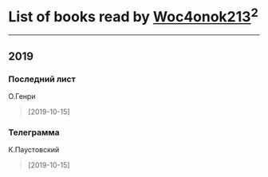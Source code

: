 # List of books read by [Woc4onok213](https://plus.google.com/u/0/103474005216004236389/)<sup>2</sup>
---

## 2019

### Последний лист
О.Генри
> [2019-10-15] 


### Телеграмма
К.Паустовский
> [2019-10-15] 



